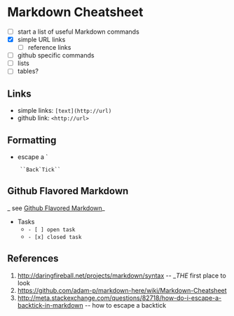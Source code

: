 Markdown Cheatsheet
===================

- [ ] start a list of useful Markdown commands
- [x] simple URL links
  - [ ] reference links
- [ ] github specific commands
- [ ] lists
- [ ] tables?

## Links

+ simple links: `[text](http://url)`
+ github link: `<http://url>`
 
## Formatting

+ escape a \`
```
    ``Back`Tick``
```

 
## Github Flavored Markdown
_ see [Github Flavored Markdown](https://help.github.com/articles/github-flavored-markdown/)_

+ Tasks 
  + `- [ ] open task`
  + `- [x] closed task`
 
## References

1. <http://daringfireball.net/projects/markdown/syntax> -- __THE_ first place to look
2. <https://github.com/adam-p/markdown-here/wiki/Markdown-Cheatsheet>
3. <http://meta.stackexchange.com/questions/82718/how-do-i-escape-a-backtick-in-markdown> -- how to escape a backtick
